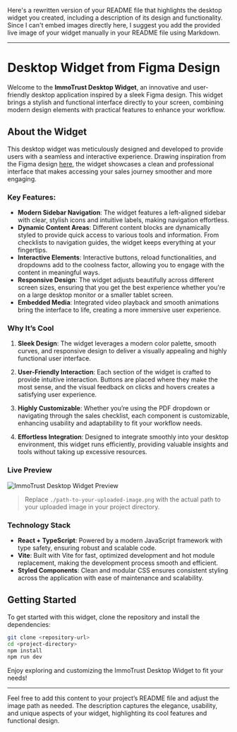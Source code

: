 Here's a rewritten version of your README file that highlights the desktop widget you created, including a description of its design and functionality. Since I can't embed images directly here, I suggest you add the provided live image of your widget manually in your README file using Markdown.

---

# Desktop Widget from Figma Design

Welcome to the **ImmoTrust Desktop Widget**, an innovative and user-friendly desktop application inspired by a sleek Figma design. This widget brings a stylish and functional interface directly to your screen, combining modern design elements with practical features to enhance your workflow.

## About the Widget

This desktop widget was meticulously designed and developed to provide users with a seamless and interactive experience. Drawing inspiration from the Figma design [here](https://www.figma.com/design/orAlEIsDZV7VyMXWM58VR8/Second-Testtask?node-id=31-4&node-type=frame&t=67cg5uLupHFGiAhx-0), the widget showcases a clean and professional interface that makes accessing your sales journey smoother and more engaging.

### Key Features:

- **Modern Sidebar Navigation**: The widget features a left-aligned sidebar with clear, stylish icons and intuitive labels, making navigation effortless.
- **Dynamic Content Areas**: Different content blocks are dynamically styled to provide quick access to various tools and information. From checklists to navigation guides, the widget keeps everything at your fingertips.
- **Interactive Elements**: Interactive buttons, reload functionalities, and dropdowns add to the coolness factor, allowing you to engage with the content in meaningful ways.
- **Responsive Design**: The widget adjusts beautifully across different screen sizes, ensuring that you get the best experience whether you're on a large desktop monitor or a smaller tablet screen.
- **Embedded Media**: Integrated video playback and smooth animations bring the interface to life, creating a more immersive user experience.

### Why It’s Cool

1. **Sleek Design**: The widget leverages a modern color palette, smooth curves, and responsive design to deliver a visually appealing and highly functional user interface.
   
2. **User-Friendly Interaction**: Each section of the widget is crafted to provide intuitive interaction. Buttons are placed where they make the most sense, and the visual feedback on clicks and hovers creates a satisfying user experience.

3. **Highly Customizable**: Whether you’re using the PDF dropdown or navigating through the sales checklist, each component is customizable, enhancing usability and adaptability to fit your workflow needs.

4. **Effortless Integration**: Designed to integrate smoothly into your desktop environment, this widget runs efficiently, providing valuable insights and tools without taking up excessive resources.

### Live Preview

![ImmoTrust Desktop Widget Preview](./path-to-your-uploaded-image.png)

> Replace `./path-to-your-uploaded-image.png` with the actual path to your uploaded image in your project directory.

### Technology Stack

- **React + TypeScript**: Powered by a modern JavaScript framework with type safety, ensuring robust and scalable code.
- **Vite**: Built with Vite for fast, optimized development and hot module replacement, making the development process smooth and efficient.
- **Styled Components**: Clean and modular CSS ensures consistent styling across the application with ease of maintenance and scalability.

## Getting Started

To get started with this widget, clone the repository and install the dependencies:

```bash
git clone <repository-url>
cd <project-directory>
npm install
npm run dev
```

Enjoy exploring and customizing the ImmoTrust Desktop Widget to fit your needs!

---

Feel free to add this content to your project’s README file and adjust the image path as needed. The description captures the elegance, usability, and unique aspects of your widget, highlighting its cool features and functional design.
